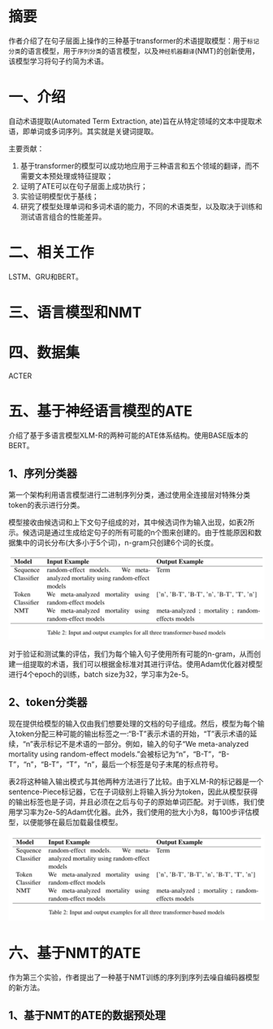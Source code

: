 # 摘要

作者介绍了在句子层面上操作的三种基于transformer的术语提取模型：用于`标记分类`的语言模型，用于`序列分类`的语言模型，以及`神经机器翻译`(NMT)的创新使用，该模型学习将句子约简为术语。

# 一、介绍

自动术语提取(Automated Term Extraction, ate)旨在从特定领域的文本中提取术语，即单词或多词序列。其实就是关键词提取。

主要贡献：

1. 基于transformer的模型可以成功地应用于三种语言和五个领域的翻译，而不需要文本预处理或特征提取；
2. 证明了ATE可以在句子层面上成功执行；
3. 实验证明模型优于基线；
4. 研究了模型处理单词和多词术语的能力，不同的术语类型，以及取决于训练和测试语言组合的性能差异。

# 二、相关工作

LSTM、GRU和BERT。

# 三、语言模型和NMT

# 四、数据集

ACTER

# 五、基于神经语言模型的ATE

介绍了基于多语言模型XLM-R的两种可能的ATE体系结构。使用BASE版本的BERT。

## 1、序列分类器

第一个架构利用语言模型进行二进制序列分类，通过使用全连接层对特殊分类token的表示进行分类。

模型接收由候选词和上下文句子组成的对，其中候选词作为输入出现，如表2所示。候选词是通过生成给定句子的所有可能的n个图来创建的。由于性能原因和数据集中的词长分布(大多小于5个词)，n-gram只创建6个词的长度。

![image-20230628104933399](https://raw.githubusercontent.com/1793925850/user-image/master/imgs/202306281049448.png)

对于验证和测试集的评估，我们为每个输入句子使用所有可能的n-gram，从而创建一组提取的术语，我们可以根据金标准对其进行评估。使用Adam优化器对模型进行4个epoch的训练，batch size为32，学习率为2e-5。

## 2、token分类器

现在提供给模型的输入仅由我们想要处理的文档的句子组成。然后，模型为每个输入token分配三种可能的输出标签之一:“B-T”表示术语的开始，“T”表示术语的延续，“n”表示标记不是术语的一部分。例如，输入的句子“We meta-analyzed mortality using random-effect models.”会被标记为“n”，“B-T”，“B-T”，“n”，“B-T”，“T”，“n”，最后一个标签是句子末尾的标点符号。

表2将这种输入输出模式与其他两种方法进行了比较。由于XLM-R的标记器是一个sentence-Piece标记器，它在子词级别上将输入拆分为token，因此从模型获得的输出标签也是子词，并且必须在之后与句子的原始单词匹配。对于训练，我们使用学习率为2e-5的Adam优化器。此外，我们使用的批大小为8，每100步评估模型，以便能够在最后加载最佳模型。

![image-20230704085957407](https://raw.githubusercontent.com/1793925850/user-image/master/imgs/202307040859459.png)

# 六、基于NMT的ATE

作为第三个实验，作者提出了一种基于NMT训练的序列到序列去噪自编码器模型的新方法。

## 1、基于NMT的ATE的数据预处理



